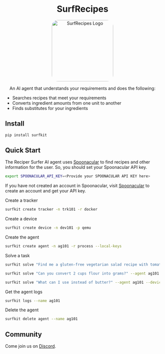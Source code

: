 <p align="center">

  <h1 align="center">SurfRecipes</h1>
    <p align="center">
    <img src="logo/SurfSlicer-512x512.jpg" alt="SurfRecipes Logo" width="200" style="border-radius: 20px;">
    </p>
  <p align="center">
    An AI agent that understands your requirements and does the following:
    <ul>
      <li>Searches recipes that meet your requirements</li>
      <li>Converts ingredient amounts from one unit to another</li>
      <li>Finds substitutes for your ingredients</li>
    </ul>
</p>

## Install

```sh
pip install surfkit
```

## Quick Start

The Reciper Surfer AI agent uses <a href="https://spoonacular.com/food-api">Spoonacular</a> to find recipes and other information for the user. So, you should set your Spoonacular API key.

```sh
export SPOONACULAR_API_KEY=<Provide your SPOONACULAR API KEY here>
```
If you have not created an account in Spoonacular, visit <a href="https://spoonacular.com/food-api">Spoonacular</a> to create an account and get your API key.

Create a tracker

```sh
surfkit create tracker -n trk101 -r docker
```

Create a device

```sh
surfkit create device -n dev101 -p qemu
```

Create the agent

```sh
surfkit create agent -n ag101 -r process --local-keys
```

Solve a task

```sh
surfkit solve "Find me a gluten-free vegetarian salad recipe with tomato and carrots and without any eggs." --agent ag101 --device dev101 --tracker trk101
```

```sh
surfkit solve "Can you convert 2 cups flour into grams?" --agent ag101 --device dev101 --tracker trk101
```

```sh
surfkit solve "What can I use instead of butter?" --agent ag101 --device dev101 --tracker trk101
```

Get the agent logs
```sh
surfkit logs --name ag101
```

Delete the agent
```sh
surfkit delete agent --name ag101
```

## Community

Come join us on [Discord](https://discord.gg/hhaq7XYPS6).
